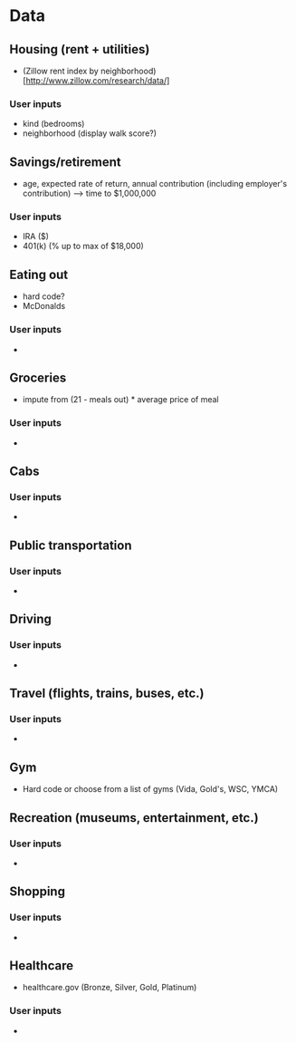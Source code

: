 # Data 

## Housing (rent + utilities)
- (Zillow rent index by neighborhood)[http://www.zillow.com/research/data/]

### User inputs 
- kind (bedrooms)
- neighborhood (display walk score?)

## Savings/retirement
- age, expected rate of return, annual contribution (including employer's contribution) --> time to $1,000,000
### User inputs
-  IRA ($)
- 401(k) (% up to max of $18,000)
## Eating out
- hard code? 
- McDonalds
### User inputs 
- 
## Groceries
- impute from (21 - meals out) * average price of meal
### User inputs 
- 
## Cabs
### User inputs 
-  
## Public transportation
### User inputs 
-  
## Driving
### User inputs 
-  
## Travel (flights, trains, buses, etc.)
### User inputs 
-  
## Gym
- Hard code or choose from a list of gyms (Vida, Gold's, WSC, YMCA)
## Recreation (museums, entertainment, etc.)
### User inputs 
-  
## Shopping 
### User inputs 
-  
## Healthcare
- healthcare.gov (Bronze, Silver, Gold, Platinum)
### User inputs 
- 